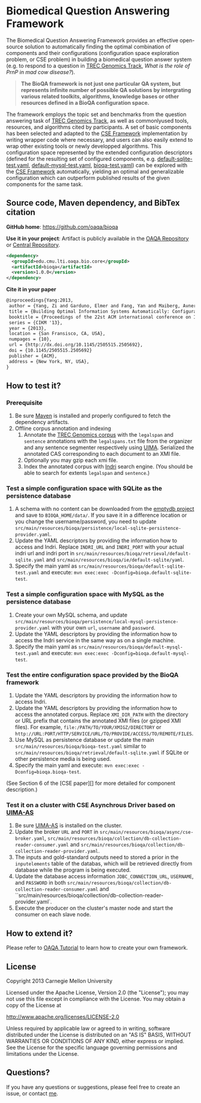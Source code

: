 Biomedical Question Answering Framework
=======================================

The Biomedical Question Answering Framework provides an effective open-source solution to automatically finding the optimal combination of components and their configurations (configuration space exploration problem, or CSE problem) in building a biomedical question answer system (e.g. to respond to a question in [TREC Genomics Track][], *What is the role of PrnP in mad cow disease?*).

> **The BioQA framework is not just one particular QA system, but represents infinite number of possible QA solutions by intergrating various related toolkits, algorithms, knowledge bases or other resources defined in a BioQA configuration space.**

The framework employs the topic set and benchmarks from the question answering task of [TREC Genomics Track][], as well as commonlyused tools, resources, and algorithms cited by participants. A set of basic components has been selected and adapted to the [CSE Framework][] implementation by writing wrapper code where necessary, and users can also easily extend to wrap other existing tools or newly developped algorithms. This configuration space represented by the extended configuration descriptors (defined for the resulting set of configured components, e.g. [default-sqlite-test.yaml](src/main/resources/bioqa/default-sqlite-test.yaml), [default-mysql-test.yaml](src/main/resources/bioqa/default-mysql-test.yaml), [bioqa-test.yaml](src/main/resources/bioqa/bioqa-test.yaml)) can be explored with the [CSE Framework][] automatically, yielding an optimal and generalizable configuration which can outperform published results of the given components for the same task.

Source code, Maven dependency, and BibTex citation
--------------------------------------------------

**GitHub home**: https://github.com/oaqa/bioqa

**Use it in your project**: Artifact is publicly available in the [OAQA Repository][]  or [Central Repository][].
```xml
<dependency>
  <groupId>edu.cmu.lti.oaqa.bio.core</groupId>
  <artifactId>bioqa</artifactId>
  <version>1.0.0</version>
</dependency>
```

**Cite it in your paper**
```tex
@inproceedings{Yang:2013,
 author = {Yang, Zi and Garduno, Elmer and Fang, Yan and Maiberg, Avner and McCormack, Collin and Nyberg, Eric},
 title = {Building Optimal Information Systems Automatically: Configuration Space Exploration for Biomedical Information Systems},
 booktitle = {Proceedings of the 22st ACM international conference on Information and knowledge management},
 series = {CIKM '13},
 year = {2013},
 location = {San Fransisco, CA, USA},
 numpages = {10},
 url = {http://dx.doi.org/10.1145/2505515.2505692},
 doi = {10.1145/2505515.2505692}
 publisher = {ACM},
 address = {New York, NY, USA},
}
```

How to test it?
---------------

### Prerequisite

1. Be sure [Maven](http://maven.apache.org/) is installed and properly configured to fetch the dependency artifacts.
2. Offline corpus annotation and indexing
    1. Annotate the [TREC Genomics corpus](http://ir.ohsu.edu/genomics/2006data.html#docs) with the `legalspan` and `sentence` annotations with the `legalspans.txt` file from the organizer and any sentence segmenter respectively using [UIMA](https://uima.apache.org/). Serialized the annotated CAS corresponding to each document to an XMI file.
    2. Optionally you may gzip each xmi file.
    3. Index the annotated corpus with [Indri](http://www.lemurproject.org/indri/) search engine. (You should be able to search for extents `legalspan` and `sentence`.)

### Test a simple configuration space with SQLite as the persistence database

1. A schema with no content can be downloaded from the [emptydb project](https://github.com/oaqa/emptydb/raw/master/oaqa-eval.db3) and save to `BIOQA_HOME/data/`. If you save it in a difference location or you change the username/password, you need to update `src/main/resources/bioqa/persistence/local-sqlite-persistence-provider.yaml`.
2. Update the YAML descriptors by providing the information how to access and Indri. Replace `INDRI_URL` and `INDRI_PORT` with your actual indri url and indri port in `src/main/resources/bioqa/retrieval/default-sqlite.yaml` and `src/main/resources/bioqa/ie/default-sqlite/yaml`.
3. Specify the main yaml as `src/main/resources/bioqa/default-sqlite-test.yaml` and execute: `mvn exec:exec -Dconfig=bioqa.default-sqlite-test`.

### Test a simple configuration space with MySQL as the persistence database

1. Create your own MySQL schema, and update `src/main/resources/bioqa/persistence/local-mysql-persistence-provider.yaml` with your own `url`, `username` and `password`.
2. Update the YAML descriptors by providing the information how to access the Indri service in the same way as on a single machine.
3. Specify the main yaml as `src/main/resources/bioqa/default-mysql-test.yaml` and execute: `mvn exec:exec -Dconfig=bioqa.default-mysql-test`.

### Test the entire configuration space provided by the BioQA framework

1. Update the YAML descriptors by providing the information how to access Indri.
2. Update the YAML descriptors by providing the information how to access the annotated corpus. Replace `XMI_DIR_PATH` with the directory or URL prefix that contains the annotated XMI files (or gzipped XMI files). For example, `file:/PATH/TO/YOUR/XMIGZ/DIRECTORY` or `http://URL:PORT/HTTP/SERVICE/URL/TO/PROVIDE/ACCESS/TO/REMOTE/FILES`.
3. Use MySQL as persistence database or update the main `src/main/resources/bioqa/bioqa-test.yaml` similar to `src/main/resources/bioqa/retrieval/default-sqlite.yaml` if SQLite or other persistence media is being used.
4. Specify the main yaml and execute: `mvn exec:exec -Dconfig=bioqa.bioqa-test`.

 (See Section 6 of the [CSE paper][] for more detailed for component description.)

### Test it on a cluster with CSE Asynchrous Driver based on [UIMA-AS][]

1. Be sure [UIMA-AS] is installed on the cluster.
2. Update the broker `URL` and `PORT` in `src/main/resources/bioqa/async/cse-broker.yaml`, `src/main/resources/bioqa/collection/db-collection-reader-consumer.yaml` and `src/main/resources/bioqa/collection/db-collection-reader-provider.yaml`.
3. The inputs and gold-standard outputs need to stored a prior in the `inputelements` table of the databas, which will be retrieved directly from database while the program is being executed.
4. Update the database access information `JDBC_CONNECTION_URL`, `USERNAME`, and `PASSWORD` in both `src/main/resources/bioqa/collection/db-collection-reader-consumer.yaml` and ``src/main/resources/bioqa/collection/db-collection-reader-provider.yaml`.
5. Execute the producer on the cluster's master node and start the consumer on each slave node.


How to extend it?
-----------------

Please refer to [OAQA Tutorial] to learn how to create your own framework.


[OAQA Repository]: http://mu.lti.cs.cmu.edu:8081/nexus/content/groups/public/
[Central Repository]: http://search.maven.org/
[TREC Genomics Track]: http://ir.ohsu.edu/genomics/
[CSE Framework]: https://github.com/oaqa/cse-framework/
[UIMA-AS]: https://uima.apache.org/doc-uimaas-what.html
[OAQA Tutorial]: https://github.com/oaqa/oaqa-tutorial/wiki/Tutorial

License
-------

Copyright 2013 Carnegie Mellon University

Licensed under the Apache License, Version 2.0 (the "License"); you may not use this file except in compliance with the License. You may obtain a copy of the License at

http://www.apache.org/licenses/LICENSE-2.0

Unless required by applicable law or agreed to in writing, software distributed under the License is distributed on an "AS IS" BASIS, WITHOUT WARRANTIES OR CONDITIONS OF ANY KIND, either express or implied. See the License for the specific language governing permissions and limitations under the License.

Questions?
----------

If you have any questions or suggestions, please feel free to create an issue, or contact [me](http://www.cs.cmu.edu/~ziy).
